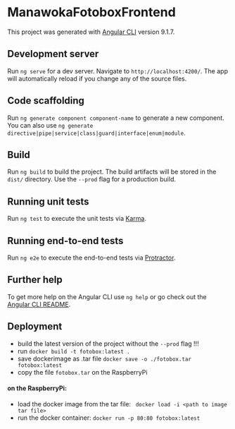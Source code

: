 # ManawokaFotoboxFrontend

This project was generated with [Angular CLI](https://github.com/angular/angular-cli) version 9.1.7.

## Development server

Run `ng serve` for a dev server. Navigate to `http://localhost:4200/`. The app will automatically reload if you change any of the source files.

## Code scaffolding

Run `ng generate component component-name` to generate a new component. You can also use `ng generate directive|pipe|service|class|guard|interface|enum|module`.

## Build

Run `ng build` to build the project. The build artifacts will be stored in the `dist/` directory. Use the `--prod` flag for a production build.

## Running unit tests

Run `ng test` to execute the unit tests via [Karma](https://karma-runner.github.io).

## Running end-to-end tests

Run `ng e2e` to execute the end-to-end tests via [Protractor](http://www.protractortest.org/).

## Further help

To get more help on the Angular CLI use `ng help` or go check out the [Angular CLI README](https://github.com/angular/angular-cli/blob/master/README.md).


## Deployment

 - build the latest version of the project without the `--prod` flag !!!
 - run `docker build -t fotobox:latest .`
 - save dockerimage as .tar file `docker save -o ./fotobox.tar fotobox:latest`
 - copy the file `fotobox.tar` on the RaspberryPi
 
#### on the RaspberryPi: 
 
 - load the docker image from the tar file: ` docker load -i <path to image tar file>`
 - run the docker container: `docker run -p 80:80 fotobox:latest`
